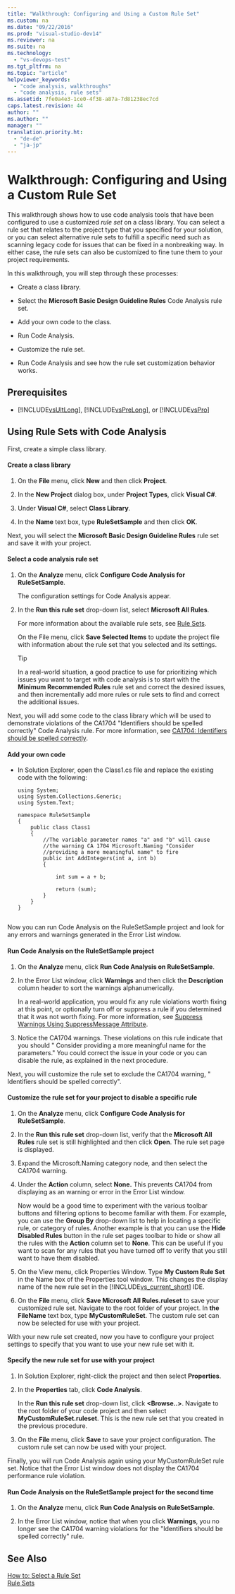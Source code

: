 ```yaml
---
title: "Walkthrough: Configuring and Using a Custom Rule Set"
ms.custom: na
ms.date: "09/22/2016"
ms.prod: "visual-studio-dev14"
ms.reviewer: na
ms.suite: na
ms.technology: 
  - "vs-devops-test"
ms.tgt_pltfrm: na
ms.topic: "article"
helpviewer_keywords: 
  - "code analysis, walkthroughs"
  - "code analysis, rule sets"
ms.assetid: 7fe0a4e3-1ce0-4f38-a87a-7d81238ec7cd
caps.latest.revision: 44
author: ""
ms.author: ""
manager: ""
translation.priority.ht: 
  - "de-de"
  - "ja-jp"
---
```

# Walkthrough: Configuring and Using a Custom Rule Set
This walkthrough shows how to use code analysis tools that have been configured to use a customized *rule set* on a class library. You can select a rule set that relates to the project type that you specified for your solution, or you can select alternative rule sets to fulfill a specific need such as scanning legacy code for issues that can be fixed in a nonbreaking way. In either case, the rule sets can also be customized to fine tune them to your project requirements.  
  
 In this walkthrough, you will step through these processes:  
  
-   Create a class library.  
  
-   Select the **Microsoft Basic Design Guideline Rules** Code Analysis rule set.  
  
-   Add your own code to the class.  
  
-   Run Code Analysis.  
  
-   Customize the rule set.  
  
-   Run Code Analysis and see how the rule set customization behavior works.  
  
## Prerequisites  
  
-   [!INCLUDE[vsUltLong](../vs140/includes/vsultlong_md.md)], [!INCLUDE[vsPreLong](../vs140/includes/vsprelong_md.md)], or [!INCLUDE[vsPro](../vs140/includes/vspro_md.md)]  
  
## Using Rule Sets with Code Analysis  
 First, create a simple class library.  
  
#### Create a class library  
  
1.  On the **File** menu, click **New** and then click **Project**.  
  
2.  In the **New Project** dialog box, under **Project Types**, click **Visual C#**.  
  
3.  Under **Visual C#**, select **Class Library**.  
  
4.  In the **Name** text box, type **RuleSetSample** and then click **OK**.  
  
 Next, you will select the **Microsoft Basic Design Guideline Rules** rule set and save it with your project.  
  
#### Select a code analysis rule set  
  
1.  On the **Analyze** menu, click **Configure Code Analysis for RuleSetSample**.  
  
     The configuration settings for Code Analysis appear.  
  
2.  In the **Run this rule set** drop-down list, select **Microsoft All Rules**.  
  
     For more information about the available rule sets, see [Rule Sets](../vs140/code-analysis-rule-set-reference.md).  
  
     On the File menu, click **Save Selected Items** to update the project file with information about the rule set that you selected and its settings.  
  
    > [!TIP]
    >  In a real-world situation, a good practice to use for prioritizing which issues you want to target with code analysis is to start with the **Minimum Recommended Rules** rule set and correct the desired issues, and then incrementally add more rules or rule sets to find and correct the additional issues.  
  
 Next, you will add some code to the class library which will be used to demonstrate violations of the CA1704 "Identifiers should be spelled correctly" Code Analysis rule. For more information, see [CA1704: Identifiers should be spelled correctly](../vs140/ca1704--identifiers-should-be-spelled-correctly.md).  
  
#### Add your own code  
  
-   In Solution Explorer, open the Class1.cs file and replace the existing code with the following:  
  
    ```  
    using System;  
    using System.Collections.Generic;  
    using System.Text;  
  
    namespace RuleSetSample  
    {  
        public class Class1  
        {  
            //The variable parameter names "a" and "b" will cause  
            //the warning CA 1704 Microsoft.Naming "Consider   
            //providing a more meaningful name" to fire  
            public int AddIntegers(int a, int b)  
            {  
  
                int sum = a + b;  
  
                return (sum);  
            }  
        }  
    }  
  
    ```  
  
 Now you can run Code Analysis on the RuleSetSample project and look for any errors and warnings generated in the Error List window.  
  
#### Run Code Analysis on the RuleSetSample project  
  
1.  On the **Analyze** menu, click **Run Code Analysis on RuleSetSample**.  
  
2.  In the Error List window, click **Warnings** and then click the **Description** column header to sort the warnings alphanumerically.  
  
     In a real-world application, you would fix any rule violations worth fixing at this point, or optionally turn off or suppress a rule if you determined that it was not worth fixing. For more information, see [Suppress Warnings Using SuppressMessage Attribute](../vs140/suppress-warnings-by-using-the-suppressmessage-attribute.md).  
  
3.  Notice the CA1704 warnings. These violations on this rule indicate that you should " Consider providing a more meaningful name for the parameters." You could correct the issue in your code or you can disable the rule, as explained in the next procedure.  
  
 Next, you will customize the rule set to exclude the CA1704 warning, " Identifiers should be spelled correctly".  
  
#### Customize the rule set for your project to disable a specific rule  
  
1.  On the **Analyze** menu, click **Configure Code Analysis for RuleSetSample**.  
  
2.  In the **Run this rule set** drop-down list, verify that the **Microsoft All Rules** rule set is still highlighted and then click **Open**. The rule set page is displayed.  
  
3.  Expand the Microsoft.Naming category node, and then select the CA1704 warning.  
  
4.  Under the **Action** column, select **None.** This prevents CA1704 from displaying as an warning or error in the Error List window.  
  
     Now would be a good time to experiment with the various toolbar buttons and filtering options to become familiar with them. For example, you can use the **Group By** drop-down list to help in locating a specific rule, or category of rules. Another example is that you can use the **Hide Disabled Rules** button in the rule set pages toolbar to hide or show all the rules with the **Action** column set to **None**. This can be useful if you want to scan for any rules that you have turned off to verify that you still want to have them disabled.  
  
5.  On the View menu, click Properties Window. Type **My Custom Rule Set** in the Name box of the Properties tool window. This changes the display name of the new rule set in the [!INCLUDE[vs_current_short](../vs140/includes/vs_current_short_md.md)] IDE.  
  
6.  On the **File** menu, click **Save Microsoft All Rules.ruleset** to save your customized rule set. Navigate to the root folder of your project. In **the FileName** text box, type **MyCustomRuleSet**. The custom rule set can now be selected for use with your project.  
  
 With your new rule set created, now you have to configure your project settings to specify that you want to use your new rule set with it.  
  
#### Specify the new rule set for use with your project  
  
1.  In Solution Explorer, right-click the project and then select **Properties**.  
  
2.  In the **Properties** tab, click **Code Analysis**.  
  
     In the **Run this rule set** drop-down list, click **<Browse..>**. Navigate to the root folder of your code project and then select **MyCustomRuleSet.ruleset**. This is the new rule set that you created in the previous procedure.  
  
3.  On the **File** menu, click **Save** to save your project configuration. The custom rule set can now be used with your project.  
  
 Finally, you will run Code Analysis again using your MyCustomRuleSet rule set. Notice that the Error List window does not display the CA1704 performance rule violation.  
  
#### Run Code Analysis on the RuleSetSample project for the second time  
  
1.  On the **Analyze** menu, click **Run Code Analysis on RuleSetSample**.  
  
2.  In the Error List window, notice that when you click **Warnings**, you no longer see the CA1704 warning violations for the "Identifiers should be spelled correctly" rule.  
  
## See Also  
 [How to: Select a Rule Set](../vs140/how-to--configure-code-analysis-for-a-managed-code-project.md)   
 [Rule Sets](../vs140/code-analysis-rule-set-reference.md)